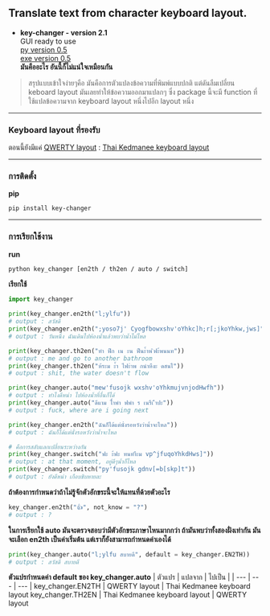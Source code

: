 ## Translate text from character keyboard layout.

- **key-changer - version 2.1**  
GUI ready to use   
[py  version 0.5](https://github.com/keegang6705/en-th-keyboard-translator/blob/main/test/en-th_key_ui.py)  
[exe version 0.5](https://github.com/keegang6705/en-th-keyboard-translator/blob/main/test/key_trans_UI.exe)  
**มันคืออะไร อันนี้ก็ไม่แน่ใจเหมือนกัน**  
> สรุปแบบเข้าใจง่ายๆคือ มันคือการตัวแปลงข้อความที่พิมพ์แบบปกติ แต่ดันลืมเปลี่ยน keboard layout มันเลยทำให้ข้อความออกมาแปลกๆ ซึ่ง package นี้จะมี function ที่ใช้แปลข้อความจาก keyboard layout หนึ่งไปอีก layout หนึ่ง  

---

### Keyboard layout ที่รองรับ
ตอนนี้ยังมีแค่ [QWERTY layout](https://en.wikipedia.org/wiki/QWERTY) : [Thai Kedmanee keyboard layout](https://en.wikipedia.org/wiki/Thai_Kedmanee_keyboard_layout)

---

### การติดตั้ง
**pip**
```bash
pip install key-changer
```

---

### การเรียกใช้งาน

**run**
```bash
python key_changer [en2th / th2en / auto / switch]
```

**เรียกใช้**
```py
import key_changer

print(key_changer.en2th("l;ylfu"))
# output : สวัสดี
print(key_changer.en2th(";yoso7j' Cyogfbowxshv'oYhkc]h;r[;jkoYhkw,jws]"))
# output : วันหนึ่ง ฉันเดินไปห้องนํ้าแล้วพบว่านํ้าไม่ไหล

print(key_changer.th2en("ทำ ฟืก เน ะน ฟืนะ้ำพ ิฟะ้พนนท"))
# output : me and go to another bathroom
print(key_changer.th2en("ห้ระม ะ้ำ ไฟะำพ กนำหืงะ ดสนไ"))
# output : shit, the water doesn't flow

print(key_changer.auto("mew'fusojk wxshv'oYhkmujvnjodHwfh"))
# output : ทำไงดีหน่า ไปห้องนํ้าที่อื่นก็ได้
print(key_changer.auto("ดีแาม ไ้ำพำ ฟพำ ร เนรืเ ืำปะ"))
# output : fuck, where are i going next

print(key_changer.en2th("ฉันก็ได้แต่นั่งรอหวังว่านํ้าจะไหล"))
# output : ฉันก็ได้แต่นั่งรอหวังว่านํ้าจะไหล

# คือการสลับแลกเปลี่ยนระหว่างกัน
print(key_changer.switch("ฟะ ะ้ฟะ ทนทำืะม vp^jfuqoYhkdHws]"))
# output : at that moment, อยู่ดีๆนํ้าก็ไหล
print(key_changer.switch("py'fusojk gdnv[=b[skp]t"))
# output : ยังดีหน่า เกือบชิบหายละ
```

**ถ้าต้องการกำหนดว่าถ้าไม่รู้จักตัวอักขระนี้จะให้แทนที่ด้วยตัวอะไร**
```py
key_changer.en2th("👍", not_know = "?")
# output : ?
```

**ในการเรียกใช้ auto มันจะตรวจสอบว่ามีตัวอักขระภาษาไหนมากกว่า ถ้ามันพบว่าทั้งสองฝั่งเท่ากัน มันจะเลือก en2th เป็นค่าเริ่มต้น แต่เราก็ยังสามารถกำหนดค่าเองได้**
```py
print(key_changer.auto("l;ylfu สบายดี", default = key_changer.EN2TH))
# output : สวัสดี สบายดี
```

**ตัวแปรกำหนดค่า default ของ key_changer.auto**
| ตัวแปร | แปลจาก | ไปเป็น |
| --- | --- | --- |
key_changer.EN2TH | QWERTY layout | Thai Kedmanee keyboard layout 
key_changer.TH2EN | Thai Kedmanee keyboard layout | QWERTY layout
